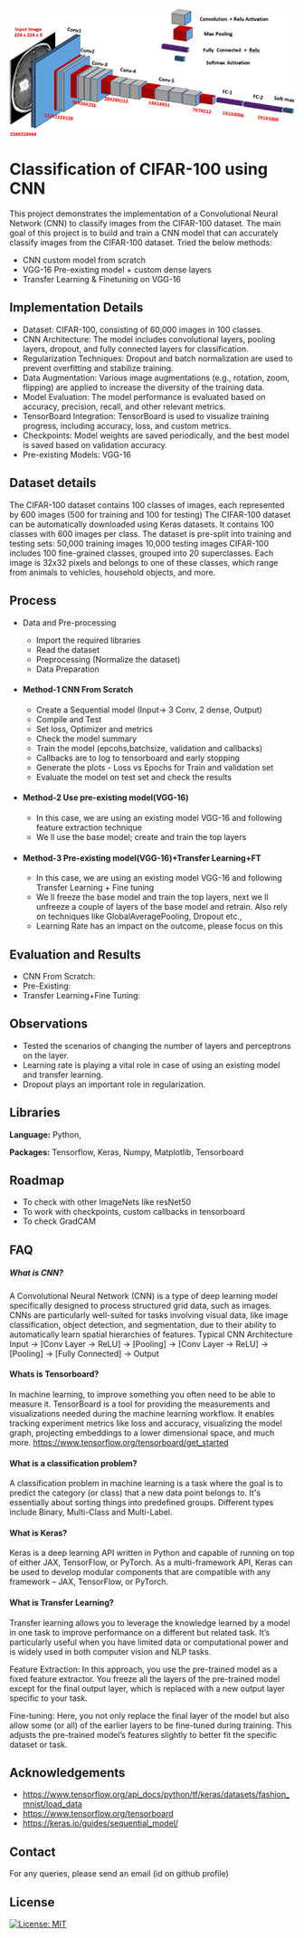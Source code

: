
![Logo](https://github.com/AKGanesh/CNN-CIFAR100/blob/main/cnn.png)

# Classification of CIFAR-100 using CNN

This project demonstrates the implementation of a Convolutional Neural Network (CNN) to classify images from the CIFAR-100 dataset. 
The main goal of this project is to build and train a CNN model that can accurately classify images from the CIFAR-100 dataset. 
Tried the below methods:
- CNN custom model from scratch
- VGG-16 Pre-existing model + custom dense layers
- Transfer Learning & Finetuning on VGG-16

## Implementation Details
- Dataset: CIFAR-100, consisting of 60,000 images in 100 classes.
- CNN Architecture: The model includes convolutional layers, pooling layers, dropout, and fully connected layers for classification.
- Regularization Techniques: Dropout and batch normalization are used to prevent overfitting and stabilize training.
- Data Augmentation: Various image augmentations (e.g., rotation, zoom, flipping) are applied to increase the diversity of the training data.
- Model Evaluation: The model performance is evaluated based on accuracy, precision, recall, and other relevant metrics.
- TensorBoard Integration: TensorBoard is used to visualize training progress, including accuracy, loss, and custom metrics.
- Checkpoints: Model weights are saved periodically, and the best model is saved based on validation accuracy.
- Pre-existing Models: VGG-16

## Dataset details

The CIFAR-100 dataset contains 100 classes of images, each represented by 600 images (500 for training and 100 for testing)
The CIFAR-100 dataset can be automatically downloaded using Keras datasets. It contains 100 classes with 600 images per class. The dataset is pre-split into training and testing sets:
50,000 training images
10,000 testing images
CIFAR-100 includes 100 fine-grained classes, grouped into 20 superclasses. Each image is 32x32 pixels and belongs to one of these classes, which range from animals to vehicles, household objects, and more.

## Process

- Data and Pre-processing

  - Import the required libraries
  - Read the dataset
  - Preprocessing (Normalize the dataset)
  - Data Preparation

- #### Method-1 CNN From Scratch
  - Create a Sequential model (Input-> 3 Conv, 2 dense, Output)
  - Compile and Test
  - Set loss, Optimizer and metrics
  - Check the model summary
  - Train the model (epcohs,batchsize, validation and callbacks)
  - Callbacks are to log to tensorboard and early stopping
  - Generate the plots - Loss vs Epochs for Train and validation set
  - Evaluate the model on test set and check the results
  
- #### Method-2 Use pre-existing model(VGG-16)
  - In this case, we are using an existing model VGG-16 and following feature extraction technique
  - We ll use the base model; create and train the top layers

- #### Method-3 Pre-existing model(VGG-16)+Transfer Learning+FT
  - In this case, we are using an existing model VGG-16 and following Transfer Learning + Fine tuning
  - We ll freeze the base model and train the top layers, next we ll unfreeze a couple of layers of the base model and retrain. Also rely on techniques like GlobalAveragePooling, Dropout etc.,
  - Learning Rate has an impact on the outcome, please focus on this

## Evaluation and Results
  - CNN From Scratch: 
  - Pre-Existing:
  - Transfer Learning+Fine Tuning:

## Observations
- Tested the scenarios of changing the number of layers and perceptrons on the layer.
- Learning rate is playing a vital role in case of using an existing model and transfer learning.
- Dropout plays an important role in regularization.

## Libraries

**Language:** Python,

**Packages:** Tensorflow, Keras, Numpy, Matplotlib, Tensorboard

## Roadmap

- To check with other ImageNets like resNet50
- To work with checkpoints, custom callbacks in tensorboard
- To check GradCAM

## FAQ

##### What is CNN?
A Convolutional Neural Network (CNN) is a type of deep learning model specifically designed to process structured grid data, such as images. CNNs are particularly well-suited for tasks involving visual data, like image classification, object detection, and segmentation, due to their ability to automatically learn spatial hierarchies of features.
Typical CNN Architecture
Input -> [Conv Layer -> ReLU] -> [Pooling] -> [Conv Layer -> ReLU] -> [Pooling] -> [Fully Connected] -> Output

#### Whats is Tensorboard?

In machine learning, to improve something you often need to be able to measure it. TensorBoard is a tool for providing the measurements and visualizations needed during the machine learning workflow. It enables tracking experiment metrics like loss and accuracy, visualizing the model graph, projecting embeddings to a lower dimensional space, and much more.
https://www.tensorflow.org/tensorboard/get_started

#### What is a classification problem?

A classification problem in machine learning is a task where the goal is to predict the category (or class) that a new data point belongs to. It's essentially about sorting things into predefined groups. Different types include Binary, Multi-Class and Multi-Label.

#### What is Keras?

Keras is a deep learning API written in Python and capable of running on top of either JAX, TensorFlow, or PyTorch. As a multi-framework API, Keras can be used to develop modular components that are compatible with any framework – JAX, TensorFlow, or PyTorch.

#### What is Transfer Learning?
Transfer learning allows you to leverage the knowledge learned by a model in one task to improve performance on a different but related task. It’s particularly useful when you have limited data or computational power and is widely used in both computer vision and NLP tasks.

Feature Extraction:
In this approach, you use the pre-trained model as a fixed feature extractor. You freeze all the layers of the pre-trained model except for the final output layer, which is replaced with a new output layer specific to your task.

Fine-tuning:
Here, you not only replace the final layer of the model but also allow some (or all) of the earlier layers to be fine-tuned during training. This adjusts the pre-trained model’s features slightly to better fit the specific dataset or task.


## Acknowledgements

- https://www.tensorflow.org/api_docs/python/tf/keras/datasets/fashion_mnist/load_data
- https://www.tensorflow.org/tensorboard
- https://keras.io/guides/sequential_model/

## Contact

For any queries, please send an email (id on github profile)

## License

[![License: MIT](https://img.shields.io/badge/License-MIT-yellow.svg)](https://opensource.org/licenses/MIT)


